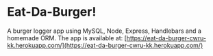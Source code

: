 # Eat-Da-Burger!
A burger logger app using  MySQL, Node, Express, Handlebars and a homemade ORM.
The app is available at: [https://eat-da-burger-cwru-kk.herokuapp.com/](https://eat-da-burger-cwru-kk.herokuapp.com/)

